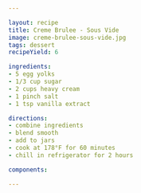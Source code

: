 ```yaml
---

layout: recipe
title: Creme Brulee - Sous Vide
image: creme-brulee-sous-vide.jpg
tags: dessert
recipeYield: 6

ingredients:
- 5 egg yolks
- 1/3 cup sugar
- 2 cups heavy cream
- 1 pinch salt
- 1 tsp vanilla extract

directions:
- combine ingredients
- blend smooth
- add to jars
- cook at 178°F for 60 minutes
- chill in refrigerator for 2 hours

components:

---
```

